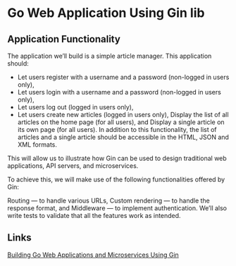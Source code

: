 # Go Web Application Using Gin lib

## Application Functionality

The application we’ll build is a simple article manager. This application should:

* Let users register with a username and a password (non-logged in users only),
* Let users login with a username and a password (non-logged in users only),
* Let users log out (logged in users only),
* Let users create new articles (logged in users only),
Display the list of all articles on the home page (for all users), and
Display a single article on its own page (for all users).
In addition to this functionality, the list of articles and a single article should be accessible in the HTML, JSON and XML formats.

This will allow us to illustrate how Gin can be used to design traditional web applications, API servers, and microservices.

To achieve this, we will make use of the following functionalities offered by Gin:

Routing — to handle various URLs,
Custom rendering — to handle the response format, and
Middleware — to implement authentication.
We’ll also write tests to validate that all the features work as intended.

## Links
[Building Go Web Applications and Microservices Using Gin](https://semaphoreci.com/community/tutorials/building-go-web-applications-and-microservices-using-gin)